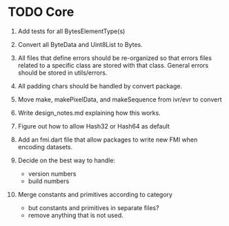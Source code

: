 # TODO Core

1. Add tests for all BytesElementType(s)

1. Convert all ByteData and Uint8List to Bytes.

1. All files that define errors should be re-organized so that errors files related to a specific class are stored with that class. General errors should be stored in utils/errors.

1. All padding chars should be handled by convert package.

1. Move make, makePixelData, and makeSequence
from ivr/evr to convert

1. Write design_notes.md explaining how this works.

2. Figure out how to allow Hash32 or Hash64 as default
3. Add an fmi.dart file that allow packages
to write new FMI when encoding datasets.
4. Decide on the best way to handle:
    - version numbers
    - build numbers
6. Merge constants and primitives according to category
    - but constants and primitives in separate files?
    - remove anything that is not used.